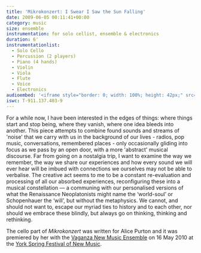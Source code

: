 ```yaml
---
title: 'Mikrokonzert: I Swear I Saw the Sun Falling'
date: 2009-06-05 00:11:41+00:00
category: music
size: ensemble
instrumentation: for solo cellist, ensemble & electronics
duration: 6'
instrumentationlist:
  - Solo Cello
  - Percussion (2 players)
  - Piano (4 hands)
  - Violin
  - Viola
  - Flute
  - Voice
  - Electronics
audioembed: '<iframe style="border: 0; width: 100%; height: 42px;" src="http://bandcamp.com/EmbeddedPlayer/track=2390878916/size=small/bgcol=ffffff/linkcol=0687f5/transparent=true/" seamless><a href="http://hear.chrisswithinbank.net/track/mikrokonzert-i-swear-i-saw-the-sun-falling">Mikrokonzert: I Swear I Saw the Sun Falling by Vaganza</a></iframe>'
iswc: T-911.137.403-9
---
```


For a while now, I have been interested in the edges of things: where things start and stop being, where they vanish, where one idea bleeds into another. This piece attempts to combine found sounds and streams of 'noise' that we carry with us in the background of our lives - radios, pop music, conversations, remembered places - only occasionally gliding into focus as we pass by an open door, with a more 'abstract' musical discourse. Far from going on a nostalgia trip, I want to examine the way we remember, the way we share our experiences and how every sound we will ever hear will be imbued with connections we ourselves may not be able to verbalise. The creative act seems to me to be a constant re-evaluation and processing of all our absorbed experiences, reconfiguring these into a musical constellation — a communing with our personalised versions of what the Renaissance Neoplatonists might name the ‘world-soul’ or Schopenhauer the ‘will’, but without the metaphysics. We cannot, and should not want to, escape our myriad ties to history and to each other, nor should we embrace these blindly, but always go on thinking, thinking and rethinking.

The cello part of _Mikrokonzert_ was written for Alice Purton and it was premiered by her with the [Vaganza New Music Ensemble](http://www.vaganza.manchester.ac.uk/) on 16 May 2010 at the [York Spring Festival of New Music](http://www.yorkspringfestival.co.uk/).
